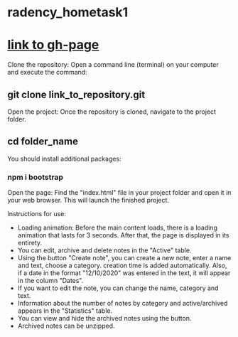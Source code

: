 # radency_hometask1

# [link to gh-page](https://hanna-kuzii.github.io/radency_hometask1)

Clone the repository:
Open a command line (terminal) on your computer and execute the command:
## git clone link_to_repository.git

Open the project: Once the repository is cloned, navigate to the project folder.
## cd folder_name

You should install additional packages:
### npm i bootstrap

Open the page: Find the "index.html" file in your project folder and open it in your web browser. This will launch the finished project.

Instructions for use:

* Loading animation: Before the main content loads, there is a loading animation that lasts for 3 seconds. After that, the page is displayed in its entirety.
* You can edit, archive and delete notes in the "Active" table.
* Using the button "Create note", you can create a new note, enter a name and text, choose a category. creation time is added automatically. Also, if a date in the format "12/10/2020" was entered in the text, it will appear in the column "Dates".
* If you want to edit the note, you can change the name, category and text.
* Information about the number of notes by category and active/archived appears in the "Statistics" table.
* You can view and hide the archived notes using the button.
* Archived notes can be unzipped.
